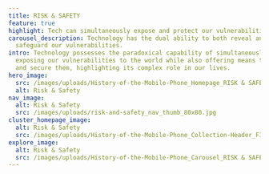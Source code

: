 ```yaml
---
title: RISK & SAFETY
feature: true
highlight: Tech can simultaneously expose and protect our vulnerabilities.
carousel_description: Technology has the dual ability to both reveal and
  safeguard our vulnerabilities.
intro: Technology possesses the paradoxical capability of simultaneously
  exposing our vulnerabilities to the world while also offering means to protect
  and secure them, highlighting its complex role in our lives.
hero_image:
  src: /images/uploads/History-of-the-Mobile-Phone_Homepage_RISK & SAFETY.jpg
  alt: Risk & Safety
nav_image:
  alt: Risk & Safety
  src: /images/uploads/risk-and-safety_nav_thumb_80x80.jpg
cluster_homepage_image:
  alt: Risk & Safety
  src: /images/uploads/History-of-the-Mobile-Phone_Collection-Header_FINAL-RISK-&-SAFETY.png
explore_image:
  alt: Risk & Safety
  src: /images/uploads/History-of-the-Mobile-Phone_Carousel_RISK & SAFETY.jpg
---
```

